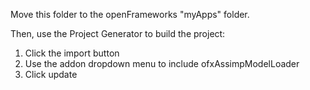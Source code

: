 Move this folder to the openFrameworks "myApps" folder.  

Then, use the Project Generator to build the project:  
  1. Click the import button  
  2. Use the addon dropdown menu to include ofxAssimpModelLoader  
  3. Click update  
